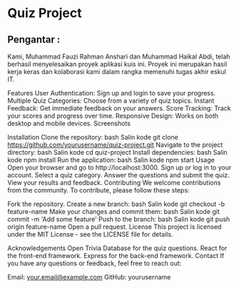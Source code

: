 #  Quiz Project
## Pengantar :
Kami, Muhammad Fauzi Rahman Anshari dan Muhammad Haikal Abdi, telah berhasil menyelesaikan proyek aplikasi kuis ini. Proyek ini merupakan hasil kerja keras dan kolaborasi kami dalam rangka memenuhi tugas akhir eskul IT.

Features
User Authentication: Sign up and login to save your progress.
Multiple Quiz Categories: Choose from a variety of quiz topics.
Instant Feedback: Get immediate feedback on your answers.
Score Tracking: Track your scores and progress over time.
Responsive Design: Works on both desktop and mobile devices.
Screenshots


Installation
Clone the repository:
bash
Salin kode
git clone https://github.com/yourusername/quiz-project.git
Navigate to the project directory:
bash
Salin kode
cd quiz-project
Install dependencies:
bash
Salin kode
npm install
Run the application:
bash
Salin kode
npm start
Usage
Open your browser and go to http://localhost:3000.
Sign up or log in to your account.
Select a quiz category.
Answer the questions and submit the quiz.
View your results and feedback.
Contributing
We welcome contributions from the community. To contribute, please follow these steps:

Fork the repository.
Create a new branch:
bash
Salin kode
git checkout -b feature-name
Make your changes and commit them:
bash
Salin kode
git commit -m 'Add some feature'
Push to the branch:
bash
Salin kode
git push origin feature-name
Open a pull request.
License
This project is licensed under the MIT License - see the LICENSE file for details.

Acknowledgements
Open Trivia Database for the quiz questions.
React for the front-end framework.
Express for the back-end framework.
Contact
If you have any questions or feedback, feel free to reach out:

Email: your.email@example.com
GitHub: yourusername

